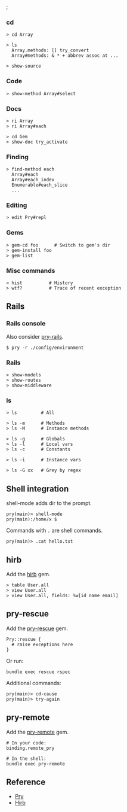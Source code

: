 ;

### cd

    > cd Array

    > ls
      Array.methods: [] try_convert
      Array#methods: & * + abbrev assoc at ...

    > show-source

### Code

    > show-method Array#select

### Docs

    > ri Array
    > ri Array#each

    > cd Gem
    > show-doc try_activate

### Finding

    > find-method each
      Array#each
      Array#each_index
      Enumerable#each_slice
      ...

### Editing

    > edit Pry#repl

### Gems

    > gem-cd foo      # Switch to gem's dir
    > gem-install foo
    > gem-list

### Misc commands

    > hist          # History
    > wtf?          # Trace of recent exception

Rails
-----

### Rails console

Also consider [pry-rails](https://rubygems.org/gems/pry-rails).

    $ pry -r ./config/environment

### Rails

    > show-models
    > show-routes
    > show-middleware

### ls

    > ls         # All

    > ls -m      # Methods
    > ls -M      # Instance methods

    > ls -g      # Globals
    > ls -l      # Local vars
    > ls -c      # Constants

    > ls -i      # Instance vars

    > ls -G xx   # Grey by regex

Shell integration
-----------------

shell-mode adds dir to the prompt.

    pry(main)> shell-mode
    pry(main):/home/x $

Commands with `.` are shell commands.

    pry(main)> .cat hello.txt

hirb
----

Add the [hirb](https://rubygems.org/gems/hirb) gem.

    > table User.all
    > view User.all
    > view User.all, fields: %w[id name email]

pry-rescue
----------

Add the [pry-rescue](https://github.com/ConradIrwin/pry-rescue) gem.

    Pry::rescue {
      # raise exceptions here
    }

Or run:

    bundle exec rescue rspec

Additional commands:

    pry(main)> cd-cause
    pry(main)> try-again

pry-remote
----------

Add the [pry-remote](https://github.com/Mon-Ouie/pry-remote) gem.

    # In your code:
    binding.remote_pry

    # In the shell:
    bundle exec pry-remote

Reference
---------

-   [Pry](https://github.com/pry/pry)
-   [Hirb](https://github.com/cldwalker/hirb)
